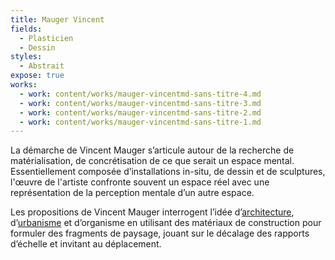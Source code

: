 ```yaml
---
title: Mauger Vincent
fields:
  - Plasticien
  - Dessin
styles:
  - Abstrait
expose: true
works:
  - work: content/works/mauger-vincentmd-sans-titre-4.md
  - work: content/works/mauger-vincentmd-sans-titre-3.md
  - work: content/works/mauger-vincentmd-sans-titre-2.md
  - work: content/works/mauger-vincentmd-sans-titre-1.md
---
```


La démarche de Vincent Mauger s’articule autour de la recherche de matérialisation, de concrétisation de ce que serait un espace mental. Essentiellement composée d’installations in-situ, de dessin et de sculptures, l'œuvre de l'artiste confronte souvent un espace réel avec une représentation de la perception mentale d’un autre espace.

Les propositions de Vincent Mauger interrogent l’idée d’[architecture](https://fr.wikipedia.org/wiki/Architecture), d’[urbanisme](https://fr.wikipedia.org/wiki/Urbanisme) et d’organisme en utilisant des matériaux de construction pour formuler des fragments de paysage, jouant sur le décalage des rapports d’échelle et invitant au déplacement.

&#x9;	&#x9;
&#x9;		&#x9;
&#x9;			&#x9;

&#x9;		&#x9;
&#x9;	&#x9;
&#x9;&#x9;
&#x9;

&#x9;		&#x9;
&#x9;	&#x9;
&#x9;&#x9;
&#x9;
